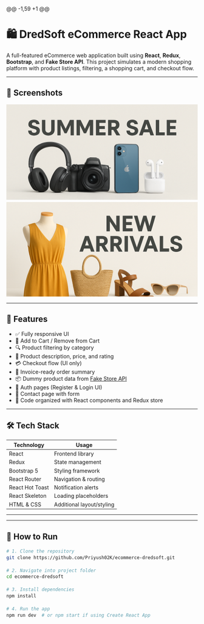@@ -1,59 +1 @@
# 🛍️ DredSoft eCommerce React App

A full-featured eCommerce web application built using **React**, **Redux**, **Bootstrap**, and **Fake Store API**. This project simulates a modern shopping platform with product listings, filtering, a shopping cart, and checkout flow.

---

## 📸 Screenshots

![Home Banner](./public/assets/banner_1.png)
![Products](./public/assets/banner_2.png)

---

## 🚀 Features

- ✅ Fully responsive UI
- 🛒 Add to Cart / Remove from Cart
- 🔍 Product filtering by category
- 💬 Product description, price, and rating
- 💳 Checkout flow (UI only)
- 📄 Invoice-ready order summary
- 📦 Dummy product data from [Fake Store API](https://fakestoreapi.com/)
- 🔐 Auth pages (Register & Login UI)
- 📧 Contact page with form
- 📂 Code organized with React components and Redux store

---

## 🛠️ Tech Stack

| Technology     | Usage                        |
|----------------|------------------------------|
| React          | Frontend library             |
| Redux          | State management             |
| Bootstrap 5    | Styling framework            |
| React Router   | Navigation & routing         |
| React Hot Toast| Notification alerts          |
| React Skeleton | Loading placeholders         |
| HTML & CSS     | Additional layout/styling    |

---

---

## 🧪 How to Run

```bash
# 1. Clone the repository
git clone https://github.com/Priyush02K/ecommerce-dredsoft.git

# 2. Navigate into project folder
cd ecommerce-dredsoft

# 3. Install dependencies
npm install

# 4. Run the app
npm run dev  # or npm start if using Create React App
